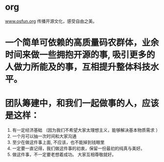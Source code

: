 # org
www.osfun.org 传播开源文化，感受自由之美。



# 一个简单可依赖的高质量码农群体，业余时间来做一些拥抱开源的事, 吸引更多的人做力所能及的事，互相提升整体科技水平。 


# 团队筹建中，和我们一起做事的人，应该是这样：
1.  有一定经济基础 （因为我们不希望大家太理想主义，能够解决基本物质需求 ）
2.  一个月可以抽一次时间和大家沟通
3.  至少在做这件事上面, 不应该，也不能掉到钱眼里
4.  一定要一直记得，我们做这件事的初衷，保留一份最初的纯真与美好。
5.  做这件事，不一定要老想着成功。 大家互相尊敬就好。
